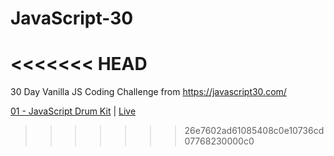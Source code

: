 # JavaScript-30
<<<<<<< HEAD
=======

30 Day Vanilla JS Coding Challenge from https://javascript30.com/

[01 - JavaScript Drum Kit](https://github.com/ShaileshParmar-WebDeveloper/JavaScript-30/tree/master/01%20-%20JavaScript%20Drum%20Kit) | [Live](https://shaileshparmar-webdeveloper.github.io/JavaScript-30/01%20-%20JavaScript%20Drum%20Kit/)
>>>>>>> 26e7602ad61085408c0e10736cd07768230000c0
